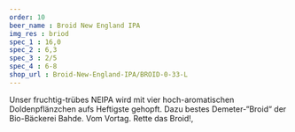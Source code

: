 ```yaml
---
order: 10
beer_name : Broid New England IPA
img_res : briod
spec_1 : 16,0
spec_2 : 6,3
spec_3 : 2/5
spec_4 : 6-8
shop_url : Broid-New-England-IPA/BROID-0-33-L
---
```

Unser fruchtig-trübes NEIPA wird mit vier hoch-aromatischen Doldenpflänzchen aufs Heftigste gehopft. Dazu bestes Demeter-“Broid“ der Bio-Bäckerei Bahde. Vom Vortag. Rette das Broid!,
